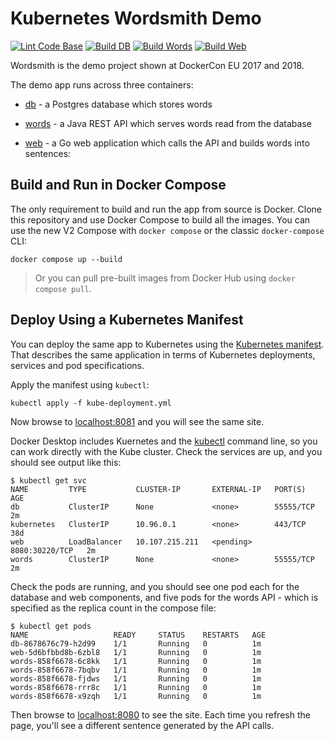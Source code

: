 # Kubernetes Wordsmith Demo

[![Lint Code Base](https://github.com/BretFisher/k8s-wordsmith-demo/actions/workflows/call-super-linter.yaml/badge.svg)](https://github.com/BretFisher/k8s-wordsmith-demo/actions/workflows/call-super-linter.yaml)
[![Build DB](https://github.com/BretFisher/k8s-wordsmith-demo/actions/workflows/call-docker-build-db.yaml/badge.svg)](https://github.com/BretFisher/k8s-wordsmith-demo/actions/workflows/call-docker-build-db.yaml)
[![Build Words](https://github.com/BretFisher/k8s-wordsmith-demo/actions/workflows/call-docker-build-words.yaml/badge.svg)](https://github.com/BretFisher/k8s-wordsmith-demo/actions/workflows/call-docker-build-words.yaml)
[![Build Web](https://github.com/BretFisher/k8s-wordsmith-demo/actions/workflows/call-docker-build-web.yaml/badge.svg)](https://github.com/BretFisher/k8s-wordsmith-demo/actions/workflows/call-docker-build-web.yaml)

Wordsmith is the demo project shown at DockerCon EU 2017 and 2018.

The demo app runs across three containers:

- [db](db/Dockerfile) - a Postgres database which stores words

- [words](words/Dockerfile) - a Java REST API which serves words read from the database

- [web](web/Dockerfile) - a Go web application which calls the API and builds words into sentences:

## Build and Run in Docker Compose

The only requirement to build and run the app from source is Docker. Clone this repository and use Docker Compose to build all the images. You can use the new V2 Compose with `docker compose` or the classic `docker-compose` CLI:

```shell
docker compose up --build
```

> Or you can pull pre-built images from Docker Hub using `docker compose pull`.

## Deploy Using a Kubernetes Manifest

You can deploy the same app to Kubernetes using the [Kubernetes manifest](kube-deployment.yml). That describes the same application in terms of Kubernetes deployments, services and pod specifications.

Apply the manifest using `kubectl`:

```shell
kubectl apply -f kube-deployment.yml
```

Now browse to [localhost:8081](http://localhost:8081) and you will see the same site.

Docker Desktop includes Kuernetes and the [kubectl](https://kubernetes.io/docs/reference/kubectl/overview/) command line, so you can work directly with the Kube cluster. Check the services are up, and you should see output like this:

```shell
$ kubectl get svc
NAME         TYPE           CLUSTER-IP       EXTERNAL-IP   PORT(S)          AGE
db           ClusterIP      None             <none>        55555/TCP        2m
kubernetes   ClusterIP      10.96.0.1        <none>        443/TCP          38d
web          LoadBalancer   10.107.215.211   <pending>     8080:30220/TCP   2m
words        ClusterIP      None             <none>        55555/TCP        2m
```

Check the pods are running, and you should see one pod each for the database and web components, and five pods for the words API - which is specified as the replica count in the compose file:

```shell
$ kubectl get pods
NAME                   READY     STATUS    RESTARTS   AGE
db-8678676c79-h2d99    1/1       Running   0          1m
web-5d6bfbbd8b-6zbl8   1/1       Running   0          1m
words-858f6678-6c8kk   1/1       Running   0          1m
words-858f6678-7bqbv   1/1       Running   0          1m
words-858f6678-fjdws   1/1       Running   0          1m
words-858f6678-rrr8c   1/1       Running   0          1m
words-858f6678-x9zqh   1/1       Running   0          1m
```

Then browse to [localhost:8080](http://localhost:8080) to see the site. Each time you refresh the page, you'll see a different sentence generated by the API calls.
